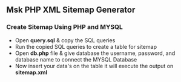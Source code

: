 ## Msk PHP XML Sitemap Generator

### Create Sitemap Using PHP and MYSQL

- Open **query.sql** & copy the SQL queries
- Run the copied SQL queries to create a table for sitemap
- Open **db.php** file & give database the username, password, and database name to connect the MYSQL Database
- Now insert your data's on the table it will execute the output on **sitemap.xml**

